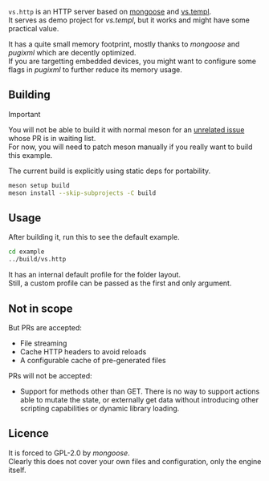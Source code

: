 `vs.http` is an HTTP server based on [mongoose](https://github.com/cesanta/mongoose) and [vs.templ](https://github.com/lazy-eggplant/vs.templ).  
It serves as demo project for _vs.templ_, but it works and might have some practical value.

It has a quite small memory footprint, mostly thanks to _mongoose_ and _pugixml_ which are decently optimized.  
If you are targetting embedded devices, you might want to configure some flags in _pugixml_ to further reduce its memory usage.

## Building

> [!IMPORTANT]  
> You will not be able to build it with normal meson for an [unrelated issue](https://github.com/mesonbuild/meson/pull/14073) whose PR is in waiting list.  
> For now, you will need to patch meson manually if you really want to build this example.

The current build is explicitly using static deps for portability.

```bash
meson setup build
meson install --skip-subprojects -C build
```

## Usage

After building it, run this to see the default example.

```bash
cd example
../build/vs.http
```

It has an internal default profile for the folder layout.  
Still, a custom profile can be passed as the first and only argument.

## Not in scope

But PRs are accepted:

- File streaming
- Cache HTTP headers to avoid reloads
- A configurable cache of pre-generated files

PRs will not be accepted:

- Support for methods other than GET. There is no way to support actions able to mutate the state, or externally get data without introducing other scripting capabilities or dynamic library loading.

## Licence

It is forced to GPL-2.0 by _mongoose_.  
Clearly this does not cover your own files and configuration, only the engine itself.

